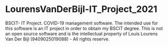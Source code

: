 # LourensVanDerBijl-IT_Project_2021
BSCIT- IT Project. COVID-19 management software. The intended use for this software is an IT project in order to obtain my BSCIT degree. This is not an open source software and is the intellectual property of Louis Lourens Van Der Bijl (9409025019088) - All rights reserve. 
